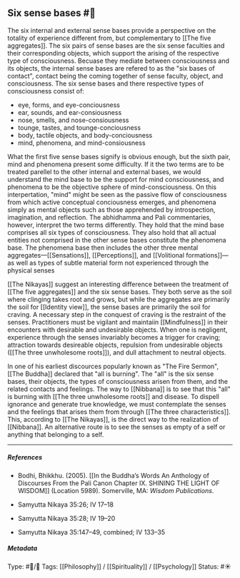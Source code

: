 ## Six sense bases  #🧠 

The six internal and external sense bases provide a perspective on the totality of experience different from, but complementary to [[The five aggregates]]. The six pairs of sense bases are the six sense faculties and their corresponding objects, which support the arising of the respective type of consciousness. Becuase they mediate between consciousness and its objects, the internal sense bases are refered to as the "six bases of contact", contact being the coming together of sense faculty, object, and consciousness. The six sense bases and there respective types of consciousness consist of:

- eye, forms, and eye-conciousness
- ear, sounds, and ear-consiousness
- nose, smells, and nose-consiousness
- tounge, tastes, and tounge-conciousness
- body, tactile objects, and body-conciousness
- mind, phenomena, and mind-consiousness

What the first five sense bases signify is obvious enough, but the sixth pair, mind and phenomena present some difficulty. If it the two terms are to be treated parellel to the other internal and external bases, we would understand the mind base to be the support for mind consciousness, and phenomena to be the objective sphere of mind-consciousness. On this interpertation, "mind" might be seen as the passive flow of consciousness from which active conceptual conciousness emerges, and phenomena simply as mental objects such as those apprehended by introspection, imagination, and reflection. The abhidhamma and Pali commentaries, however, interpret the two terms differently. They hold that the mind base comprises all six types of consciousness. They also hold that all actual entities not comprised in the other sense bases constitute the phenomena base. The phenomena base then includes the other three mental aggregates—[[Sensations]], [[Perceptions]], and [[Volitional formations]]—as well as types of subtle material form not experienced through the physical senses

[[The Nikayas]] suggest an interesting difference between the treatment of [[The five aggregates]] and the six sense bases. They both serve as the soil where clinging takes root and grows, but while the aggregates are primarily the soil for [[Identity view]], the sense bases are primarily the soil for craving. A necessary step in the conquest of craving is the restraint of the senses. Practitioners must be vigilant and maintaiin [[Mindfulness]] in their encounters with desirable and undesirable objects. When one is negligent, experience through the senses invariably becomes a trigger for craving; attraction towards desireable objects, repulsion from undesirable objects ([[The three unwholesome roots]]), and dull attachment to neutral objects.

In one of his earliest discources popularly known as "The Fire Sermon", [[The Buddha]] declared that "all is burning". The "all" is the six sense bases, their objects, the types of consciousness arisen from them, and the related contacts and feelings. The way to [[Nibbana]] is to see that this "all" is burning with [[The three unwholesome roots]] and disease. To dispell ignorance and generate true knowledge, we must contemplate the senses and the feelings that arises them from through [[The three characteristics]]. This, according to [[The Nikayas]], is the direct way to the realization of [[Nibbana]]. An alternative route is to see the senses as empty of a self or anything that belonging to a self. 

___

##### References

- Bodhi, Bhikkhu. (2005). [[In the Buddha’s Words An Anthology of Discourses From the Pali Canon Chapter IX. SHINING THE LIGHT OF WISDOM]] (Location 5989). Somerville, MA: _Wisdom Publications_.

- Samyutta Nikaya 35:26; IV 17–18

- Samyutta Nikaya 35:28; IV 19–20

- Samyutta Nikaya 35:147–49, combined; IV 133–35

##### Metadata
Type: #🔵/🔵 
Tags: [[Philosophy]] / [[Spirituality]] / [[Psychology]] 
Status: #☀️ 